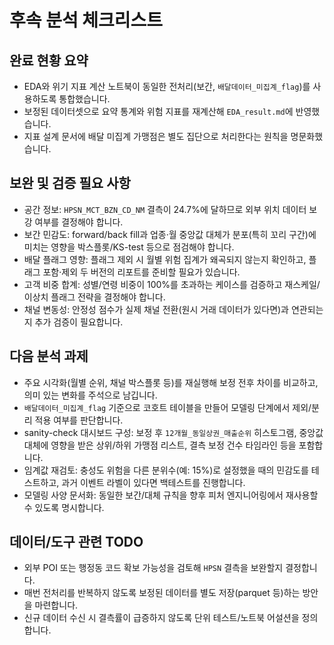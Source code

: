 # 후속 분석 체크리스트

## 완료 현황 요약
- EDA와 위기 지표 계산 노트북이 동일한 전처리(보간, `배달데이터_미집계_flag`)를 사용하도록 통합했습니다.
- 보정된 데이터셋으로 요약 통계와 위험 지표를 재계산해 `EDA_result.md`에 반영했습니다.
- 지표 설계 문서에 배달 미집계 가맹점은 별도 집단으로 처리한다는 원칙을 명문화했습니다.

## 보완 및 검증 필요 사항
- 공간 정보: `HPSN_MCT_BZN_CD_NM` 결측이 24.7%에 달하므로 외부 위치 데이터 보강 여부를 결정해야 합니다.
- 보간 민감도: forward/back fill과 업종·월 중앙값 대체가 분포(특히 꼬리 구간)에 미치는 영향을 박스플롯/KS-test 등으로 점검해야 합니다.
- 배달 플래그 영향: 플래그 제외 시 월별 위험 집계가 왜곡되지 않는지 확인하고, 플래그 포함·제외 두 버전의 리포트를 준비할 필요가 있습니다.
- 고객 비중 합계: 성별/연령 비중이 100%를 초과하는 케이스를 검증하고 재스케일/이상치 플래그 전략을 결정해야 합니다.
- 채널 변동성: 안정성 점수가 실제 채널 전환(원시 거래 데이터가 있다면)과 연관되는지 추가 검증이 필요합니다.

## 다음 분석 과제
- 주요 시각화(월별 순위, 채널 박스플롯 등)를 재실행해 보정 전후 차이를 비교하고, 의미 있는 변화를 주석으로 남깁니다.
- `배달데이터_미집계_flag` 기준으로 코호트 테이블을 만들어 모델링 단계에서 제외/분리 적용 여부를 판단합니다.
- sanity-check 대시보드 구성: 보정 후 `12개월_동일상권_매출순위` 히스토그램, 중앙값 대체에 영향을 받은 상위/하위 가맹점 리스트, 결측 보정 건수 타임라인 등을 포함합니다.
- 임계값 재검토: 충성도 위험을 다른 분위수(예: 15%)로 설정했을 때의 민감도를 테스트하고, 과거 이벤트 라벨이 있다면 백테스트를 진행합니다.
- 모델링 사양 문서화: 동일한 보간/대체 규칙을 향후 피처 엔지니어링에서 재사용할 수 있도록 명시합니다.

## 데이터/도구 관련 TODO
- 외부 POI 또는 행정동 코드 확보 가능성을 검토해 `HPSN` 결측을 보완할지 결정합니다.
- 매번 전처리를 반복하지 않도록 보정된 데이터를 별도 저장(parquet 등)하는 방안을 마련합니다.
- 신규 데이터 수신 시 결측률이 급증하지 않도록 단위 테스트/노트북 어설션을 정의합니다.
